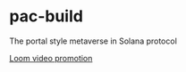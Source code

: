 # pac-build
The portal style metaverse in Solana protocol

[Loom video promotion](https://www.loom.com/share/f0369f7221f246f4a72856f497262bf5![image](https://user-images.githubusercontent.com/86523551/180023751-1ed3f520-f4fd-430f-b9c5-562c7cce0f70.png)
)
